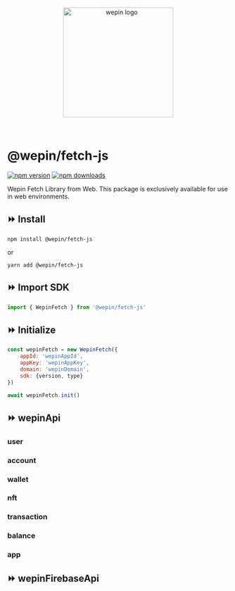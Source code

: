 <br/>

<p align="center">
  <a href="https://www.wepin.io/">
      <picture>
        <source media="(prefers-color-scheme: dark)">
        <img alt="wepin logo" src="https://github.com/WepinWallet/wepin-web-sdk-v1/blob/main/assets/wepin_logo_color.png?raw=true" width="250" height="auto">
      </picture>
</a>
</p>

<br>


# @wepin/fetch-js

[![npm version](https://img.shields.io/npm/v/@wepin/fetch-js?style=for-the-badge)](https://www.npmjs.org/package/@wepin/fetch-js) [![npm downloads](https://img.shields.io/npm/dt/@wepin/fetch-js.svg?label=downloads&style=for-the-badge)](https://www.npmjs.org/package/@wepin/fetch-js)

Wepin Fetch Library from Web. This package is exclusively available for use in web environments.

## ⏩ Install

```
npm install @wepin/fetch-js
```
or
```
yarn add @wepin/fetch-js
```

## ⏩ Import SDK
```js
import { WepinFetch } from '@wepin/fetch-js'
```

## ⏩ Initialize
```js
const wepinFetch = new WepinFetch({
    appId: 'wepinAppId',
    appKey: 'wepinAppKey',
    domain: 'wepinDomain',
    sdk: {version, type}
})

await wepinFetch.init()
```

## ⏩ wepinApi
### user
### account
### wallet
### nft
### transaction
### balance
### app

## ⏩ wepinFirebaseApi
### 

